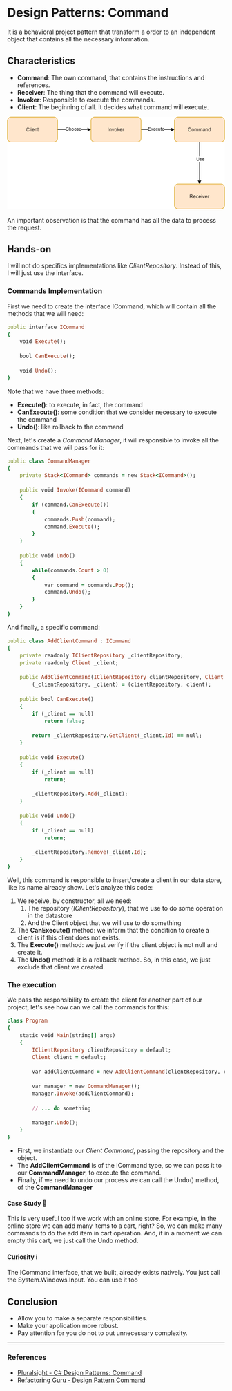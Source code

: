 # Design Patterns: Command

It is a behavioral project pattern that transform a order to an independent object that contains all the necessary information.

## Characteristics
* **Command**: The own command, that contains the instructions and references.
* **Receiver**: The thing that the command will execute.
* **Invoker**: Responsible to execute the commands.
* **Client**: The beginning of all. It decides what command will execute.

![Command_Flow](./images/command_flow.png)

An important observation is that the command has all the data to process the request.

## Hands-on
I will not do specifics implementations like *ClientRepository*. Instead of this, I will just use the interface.


### Commands Implementation
First we need to create the interface ICommand, which will contain all the methods that we will need:
```rb
public interface ICommand
{
    void Execute();

    bool CanExecute();

    void Undo();
}
```
Note that we have three methods:
* **Execute()**: to execute, in fact, the command
* **CanExecute()**: some condition that we consider necessary to execute the command
* **Undo()**: like rollback to the command

Next, let's create a *Command Manager*, it will responsible to invoke all the commands that we will pass for it:
```rb
public class CommandManager
{
    private Stack<ICommand> commands = new Stack<ICommand>();

    public void Invoke(ICommand command)
    {
        if (command.CanExecute())
        {
            commands.Push(command);
            command.Execute();
        }
    }

    public void Undo()
    {
        while(commands.Count > 0)
        {
            var command = commands.Pop();
            command.Undo();
        }
    }
}
```

And finally, a specific command:
```rb
public class AddClientCommand : ICommand
{
    private readonly IClientRepository _clientRepository;
    private readonly Client _client;

    public AddClientCommand(IClientRepository clientRepository, Client client) =>
    	(_clientRepository, _client) = (clientRepository, client);

    public bool CanExecute()
    {
        if (_client == null)
        	return false;

        return _clientRepository.GetClient(_client.Id) == null;
    }

    public void Execute()
    {
        if (_client == null)
        	return;

        _clientRepository.Add(_client);
    }

    public void Undo()
    {
        if (_client == null)
        	return;

        _clientRepository.Remove(_client.Id);
    }
}
```

Well, this command is responsible to insert/create a client in our data store, like its name already show. Let's analyze this code:
1. We receive, by constructor, all we need:
	1. The repository (*IClientRepository*), that we use to do some operation in the datastore
	2. And the Client object that we will use to do something
2. The **CanExecute()** method: we inform that the condition to create a client is if this client does not exists.
3. The **Execute()** method: we just verify if the client object is not null and create it.
4. The **Undo()** method: it is a rollback method. So, in this case, we just exclude that client we created.


### The execution

We pass the responsibility to create the client for another part of our project, let's see how can we call the commands for this:

```rb
class Program
{
    static void Main(string[] args)
    {
        IClientRepository clientRepository = default;
        Client client = default;

        var addClientCommand = new AddClientCommand(clientRepository, client);

        var manager = new CommandManager();
        manager.Invoke(addClientCommand);

        // ... do something

        manager.Undo();
    }
}
```
* First, we instantiate our *Client Command*, passing the repository and the object.
* The **AddClientCommand** is of the ICommand type, so we can pass it to our **CommandManager**, to execute the command.
* Finally, if we need to undo our process we can call the Undo() method, of the **CommandManager**

#### Case Study 🤔
This is very useful too if we work with an online store. For example, in the online store we can add many items to a cart, right? So, we can make many commands to do the add item in cart operation. And, if in a moment we can empty this cart, we just call the Undo method.

#### Curiosity ℹ
The ICommand interface, that we built, already exists natively. You just call the System.Windows.Input. You can use it too

## Conclusion
* Allow you to make a separate responsibilities.
* Make your application more robust.
* Pay attention for you do not to put unnecessary complexity.

---

### References
* [Pluralsight - C# Design Patterns: Command](https://app.pluralsight.com/library/courses/c-sharp-command-pattern/table-of-contents)
* [Refactoring Guru - Design Pattern Command](https://refactoring.guru/pt-br/design-patterns/command)